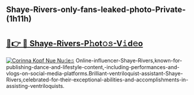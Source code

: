 ## Shaye-Rivers-only-fans​-leaked-photo​-Private-(1h11h)


# <h2><a href="https://mediaupload.pro?title=Shaye-Rivers&ref=git">🔗👉 🔴 Shaye-Rivers-P𝚑ot𝚘𝚜-V𝚒d𝚎o</a></h2>

[![Corinna Kopf Nue Nu𝚍e𝚜](https://i.imgur.com/0qMVB7G.gif)](https://mediaupload.pro?title=Shaye-Rivers&ref=git)
Online-influencer-Shaye-Rivers,known-for-publishing-dance-and-lifestyle-content,-including-performances-and-vlogs-on-social-media-platforms.Brilliant-ventriloquist-assistant-Shaye-Rivers,celebrated-for-their-exceptional-abilities-and-accomplishments-in-assisting-ventriloquists.  